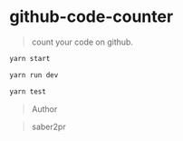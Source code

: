 # github-code-counter

> count your code on github.

```bash
yarn start

yarn run dev

yarn test
```

> Author

> saber2pr
